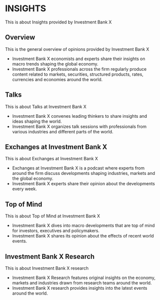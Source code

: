 # INSIGHTS

This is about Insights provided by Investment Bank X

## Overview

This is the general overview of opinions provided by Investment Bank X

- Investment Bank X economists and experts share their insights on macro trends shaping the global economy.
- Investment Bank X professionals across the firm regularly produce content related to markets, securities, structured products, rates, currencies and economies around the world.

## Talks

This is about Talks at Investment Bank X

- Investment Bank X convenes leading thinkers to share insights and ideas shaping the world.
- Investment Bank X organizes talk sessions with professionals from various industries and different parts of the world.

## Exchanges at Investment Bank X

This is about Exchanges at Investment Bank X

- Exchanges at Investment Bank X is a podcast where experts from around the firm discuss developments shaping industries, markets and the global economy.
- Investment Bank X experts share their opinion about the developments every week.

## Top of Mind

This is about Top of Mind at Investment Bank X

- Investment Bank X dives into macro developments that are top of mind for investors, executives and policymakers.
- Investment Bank X shares its opinion about the effects of recent world events.

## Investment Bank X Research

This is about Investment Bank X research

- Investment Bank X Research features original insights on the economy, markets and industries drawn from research teams around the world.
- Investment Bank X research provides insights into the latest events around the world.